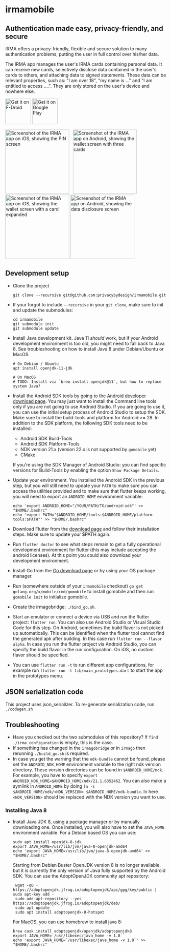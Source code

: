 # irmamobile

## Authentication made easy, privacy-friendly, and secure

IRMA offers a privacy-friendly, flexible and secure solution to many authentication problems,
putting the user in full control over his/her data.

The IRMA app manages the user's IRMA cards containing personal data. It can receive new cards, selectively disclose data contained in the user's cards to others, and
attaching data to signed statements. These data can be relevant properties, such as: "I am over 18", "my name is
..." and "I am entitled to access ....". They are only stored on the user's device and nowhere else.

[<img src="https://fdroid.gitlab.io/artwork/badge/get-it-on.png"
     alt="Get it on F-Droid"
     height="80">](https://f-droid.org/packages/org.irmacard.cardemu/)
[<img src="https://play.google.com/intl/en_us/badges/images/generic/en-play-badge.png"
     alt="Get it on Google Play"
     height="80">](https://play.google.com/store/apps/details?id=org.irmacard.cardemu)

<img src="https://irma.app/docs/assets/irmamobile/ios_pin.png" width="200" alt="Screenshot of the IRMA app on iOS, showing the PIN screen" /> &nbsp;
<img src="https://irma.app/docs/assets/irmamobile/android_wallet.png" width="200" alt="Screenshot of the IRMA app on Android, showing the wallet screen with three cards" /> &nbsp;
<img src="https://irma.app/docs/assets/irmamobile/ios_wallet_expanded.png" width="200" alt="Screenshot of the IRMA app on iOS, showing the wallet screen with a card expanded" />
<img src="https://irma.app/docs/assets/irmamobile/android_disclosure.png" width="200" alt="Screenshot of the IRMA app on Android, showing the data disclosure screen" /> &nbsp;

## Development setup

* Clone the project

      git clone --recursive git@github.com:privacybydesign/irmamobile.git

* If your forgot to include `--recursive` in your `git clone`, make sure to init and update the submodules:

      cd irmamobile
      git submodule init
      git submodule update

* Install Java development kit. Java 11 _should_ work, but if your Android development environment is too old, you might need to fall back to Java 8. See troubleshooting on how to install Java 8 under Debian/Ubuntu or MacOS.

      # On Debian / Ubuntu
      apt install openjdk-11-jdk

      # On MacOS
      # TODO: Install via `brew install openjdk@11`, but how to replace system Java?

* Install the Android SDK tools by going to the [Android developer download page](https://developer.android.com/studio/).
  You may just want to install the Command line tools only if you are not going to use Android
  Studio. If you are going to use it, you can use the initial setup process of Android Studio to
  setup the SDK. Make sure to install the build-tools and platform for Android >= 28. In addition
  to the SDK platform, the following SDK tools need to be installed:
  * Android SDK Build-Tools
  * Android SDK Platform-Tools
  * NDK version 21.x (version 22.x is not supported by `gomobile` yet)
  * CMake

  If you're using the SDK Manager of Android Studio: you can find specific versions for Build-Tools
  by enabling the option `Show Package Details`.

* Update your environment. You installed the Android SDK in the previous step, but
  you will still need to update your `PATH` to make sure you can access the utilities provided and to
  make sure that flutter keeps working, you will need to export an `ANDROID_HOME` environment
  variable:

      echo 'export ANDROID_HOME="/YOUR/PATH/TO/android-sdk"' >> "$HOME/.bashrc"
      echo 'export PATH="$ANDROID_HOME/tools:$ANDROID_HOME/platform-tools:$PATH"' >> "$HOME/.bashrc"

* Download Flutter from the [download page](https://flutter.dev/docs/get-started/install) and
  follow their installation steps. Make sure to update your $PATH again.

* Run `flutter doctor` to see what steps remain to get a fully operational development environment
  for flutter (this may include accepting the android licenses). At this point you could also
  download your development environment.

* Install Go from the [Go download page](https://golang.org/dl/) or by using your OS package
  manager.

* Run (somewhere outside of your `irmamobile` checkout) `go get golang.org/x/mobile/cmd/gomobile` to install gomobile and then run `gomobile init`
  to initialize gomobile.

* Create the irmagobridge: `./bind_go.sh`.

* Start an emulator or connect a device via USB and run the flutter project: `flutter run`. You can
  also use Android Studio or Visual Studio Code for this step. On Android, sometimes the build flavor
  is not picked up automatically. This can be identified when the flutter tool cannot
  find the generated apk after building. In this case run `flutter run --flavor alpha`.
  In case you run the flutter project via Android Studio, you
  can specify the build flavor in the run configuration. On iOS, no custom flavor should be specified.

* You can use `flutter run -t` to run different app configurations, for example run `flutter run -t lib/main_prototypes.dart` to start the app in the prototypes menu.

## JSON serialization code

This project uses json_serializer. To re-generate serialization code, run `./codegen.sh`

## Troubleshooting

* Have you checked out the two submodules of this repository? If `find ./irma_configuration` is empty, this is the case.
* If something has changed in the `irmagobridge` or in `irmago` then rerunning `./build_go.sh` is required.
* In case you get the warning that the `ndk-bundle` cannot be found, please set the `ANDROID_NDK_HOME`
  environment variable to the right ndk version directory. These version directories can be found in `$ANDROID_HOME/ndk`.
  For example, you have to specify `export ANDROID_NDK_HOME=$ANDROID_HOME/ndk/21.1.6352462`.
  You can also make a symlink in `ANDROID_HOME` by doing
  `ln -s $ANDROID_HOME/ndk/<NDK_VERSION> $ANDROID_HOME/ndk-bundle`. In here `<NDK_VERSION>` should be replaced
  with the NDK version you want to use.

### Installing Java 8

* Install Java JDK 8, using a package manager or by manually downloading one. Once installed, you
  will also have to set the `JAVA_HOME` environment variable. For a Debian based OS you can use:

      sudo apt install openjdk-8-jdk
      export JAVA_HOME=/usr/lib/jvm/java-8-openjdk-amd64
      echo 'export JAVA_HOME=/usr/lib/jvm/java-8-openjdk-amd64' >> "$HOME/.bashrc"

  Starting from Debian Buster OpenJDK version 8 is no longer available, but it is currently the
  only version of Java fully supported by the Android SDK. You can use the AdoptOpenJDK community
  apt repository:

       wget -qO - https://adoptopenjdk.jfrog.io/adoptopenjdk/api/gpg/key/public | sudo apt-key add -
       sudo add-apt-repository --yes https://adoptopenjdk.jfrog.io/adoptopenjdk/deb/
       sudo apt update
       sudo apt install adoptopenjdk-8-hotspot

  For MacOS, you can use homebrew to install java 8:

      brew cask install adoptopenjdk/openjdk/adoptopenjdk8
      export JAVA_HOME=`/usr/libexec/java_home -v 1.8`
      echo 'export JAVA_HOME=`/usr/libexec/java_home -v 1.8`' >> "$HOME/.bashrc"
